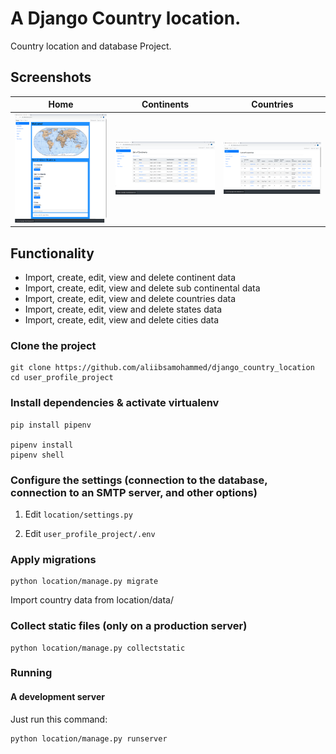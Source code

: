 # A Django Country location.

Country location and database Project.

## Screenshots

|     Home    |       Continents      |       Countries          |
| ------------|-----------------------|--------------------------|
| <img src="picture/home.png" width="200"> | <img src="picture/continents.png" width="200"> | <img src="picture/countries.png"  width="200"> |

## Functionality

- Import, create, edit, view  and delete continent data
- Import, create, edit, view  and delete sub continental data
- Import, create, edit, view  and delete countries data
- Import, create, edit, view  and delete states data
- Import, create, edit, view  and delete cities data


### Clone the project

```
git clone https://github.com/aliibsamohammed/django_country_location
cd user_profile_project
```

### Install dependencies & activate virtualenv

```
pip install pipenv

pipenv install
pipenv shell
```

### Configure the settings (connection to the database, connection to an SMTP server, and other options)

1. Edit `location/settings.py`

2. Edit `user_profile_project/.env`

### Apply migrations

```
python location/manage.py migrate
```
Import country data from location/data/
### Collect static files (only on a production server)

```
python location/manage.py collectstatic
```

### Running

#### A development server

Just run this command:

```
python location/manage.py runserver
```